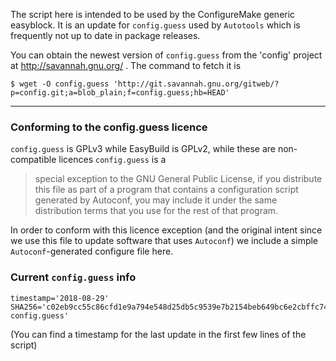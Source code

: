 The script here is intended to be used by the ConfigureMake generic easyblock. It is an update for `config.guess` used
by `Autotools` which is frequently not up to date in package releases.

You can obtain the newest version of `config.guess` from the 'config' project at
http://savannah.gnu.org/ . The command to fetch it is
```
$ wget -O config.guess 'http://git.savannah.gnu.org/gitweb/?p=config.git;a=blob_plain;f=config.guess;hb=HEAD'
```

---

### Conforming to the config.guess licence ###

`config.guess` is GPLv3 while EasyBuild is GPLv2, while these are non-compatible licences `config.guess` is a 

> special exception to the GNU General Public License, if you distribute this file as part of a program that contains a
> configuration script generated by Autoconf, you may include it under the same distribution terms that you use for the
> rest of that program.

In order to conform with this licence exception (and the original intent since we use this file to update software that
uses `Autoconf`) we include a simple `Autoconf`-generated configure file here.

### Current `config.guess` info ###

```
timestamp='2018-08-29'
SHA256='c02eb9cc55c86cfd1e9a794e548d25db5c9539e7b2154beb649bc6e2cbffc74c  config.guess'
```

(You can find a timestamp for the last update in the first few lines of the script)